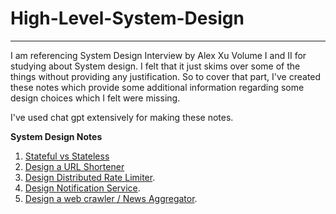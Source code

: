 # High-Level-System-Design
---

I am referencing System Design Interview by Alex Xu Volume I and II for studying about System design.
I felt that it just skims over some of the things without providing any justification. So to cover that part, I've created these notes 
which provide some additional information regarding some design choices which I felt were missing.

I've used chat gpt extensively for making these notes.

**System Design Notes**

1. [Stateful vs Stateless](Stateful_VS_Stateless/)
2. [Design a URL Shortener](short_url/)
3. [Design Distributed Rate Limiter](Rate_Limiter/).
4. [Design Notification Service](Notification_Service/).
5. [Design a web crawler / News Aggregator](web_crawler/).